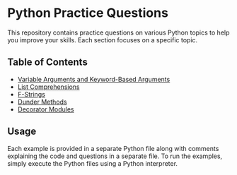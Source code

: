 # Python Practice Questions

This repository contains practice questions on various Python topics to help you improve your skills. Each section focuses on a specific topic.

## Table of Contents

- [Variable Arguments and Keyword-Based Arguments](#variable-arguments-and-keyword-based-arguments)
- [List Comprehensions](#list-comprehensions)
- [F-Strings](#f-strings)
- [Dunder Methods](#dunder-methods)
- [Decorator Modules](#decorator-modules)


## Usage

Each example is provided in a separate Python file along with comments explaining the code and questions in a separate file. To run the examples, simply execute the Python files using a Python interpreter.
